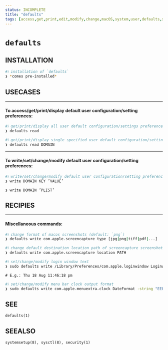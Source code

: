 ```yaml
---
status: INCOMPLETE
title: "defaults"
tags: [access,get,print,edit,modify,change,macOS,system,user,defaults,settings,preferences]
---
```


# `defaults`

## INSTALLATION


```bash
#ℹ︎ installation of `defaults`
❯ *comes pre-installed*
```


## USECASES

----
#### To access/get/print/display default user configuration/setting preferences:


```bash
#ℹ︎ get/print/display all user default configuration/settings preferences
❯ defaults read
```



```bash
#ℹ︎ get/print/display single specified user default configuration/settings preferences
❯ defaults read DOMAIN
```


----
#### To write/set/change/modify default user configuration/setting preferences:


```bash
#ℹ︎ write/set/change/modify default user configuration/setting preferences
❯ write DOMAIN KEY ’VALUE’
```


    ❯ write DOMAIN ’PLIST’

## RECIPIES

----
#### Miscellaneous commands:


```bash
#ℹ︎ change format of macos screenshots (default: `png`)
❯ defaults write com.apple.screencapture type [jpg|png|tiff|pdf|...]
```



```bash
#ℹ︎ change default destination location path of screencapture screenshots captures
❯ defaults write com.apple.screencapture location PATH
```



```bash
#ℹ︎ set/change/modify login window text
❯ sudo defaults write /Library/Preferences/com.apple.loginwindow LoginwindowText "Your text"
```


    # E.g.: Thu 18 Aug 11:46:18 pm

```bash
#ℹ︎ set/change/modify menu bar clock output format
❯ sudo defaults write com.apple.menuextra.clock DateFormat -string "EEE d MMM h:mm:ss a" && sudo killall SystemUIServer
```



## SEE

    defaults(1)

## SEEALSO

    systemsetup(8), sysctl(8), security(1)

